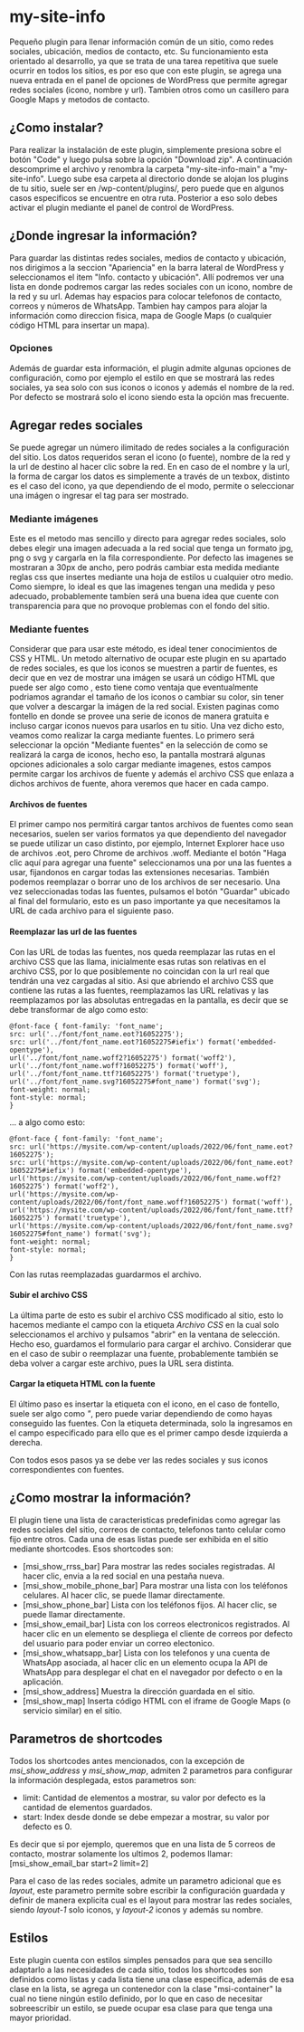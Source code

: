# my-site-info
Pequeño plugin para llenar información común de un sitio, como redes sociales, ubicación, medios de contacto, etc.
Su funcionamiento esta orientado al desarrollo, ya que se trata de una tarea repetitiva que suele ocurrir en todos los sitios, es por eso que con este plugin, se agrega una nueva entrada en el panel de opciones de WordPress que permite agregar redes sociales (icono, nombre y url). Tambien otros como un casillero para Google Maps y metodos de contacto.

## ¿Como instalar?
Para realizar la instalación de este plugin, simplemente presiona sobre el botón "Code" y luego pulsa sobre la opción "Download zip". A continuación descomprime el archivo y renombra la carpeta "my-site-info-main" a "my-site-info". Luego sube esa carpeta al directorio donde se alojan los plugins de tu sitio, suele ser en /wp-content/plugins/, pero puede que en algunos casos especificos se encuentre en otra ruta.
Posterior a eso solo debes activar el plugin mediante el panel de control de WordPress.

## ¿Donde ingresar la información?
Para guardar las distintas redes sociales, medios de contacto y ubicación, nos dirigimos a la seccion "Apariencia" en la barra lateral de WordPress y seleccionamos el item "Info. contacto y ubicación". Allí podremos ver una lista en donde podremos cargar las redes sociales con un icono, nombre de la red y su url. Ademas hay espacios para colocar telefonos de contacto, correos y números de WhatsApp. Tambien hay campos para alojar la información como direccion fisica, mapa de Google Maps (o cualquier código HTML para insertar un mapa).

### Opciones
Además de guardar esta información, el plugin admite algunas opciones de configuración, como por ejemplo el estilo en que se mostrará las redes sociales, ya sea solo con sus iconos o iconos y además el nombre de la red. Por defecto se mostrará solo el icono siendo esta la opción mas frecuente. 

## Agregar redes sociales
Se puede agregar un número ilimitado de redes sociales a la configuración del sitio. Los datos requeridos seran el icono (o fuente), nombre de la red y la url de destino al hacer clic sobre la red. En en caso de el nombre y la url, la forma de cargar los datos es simplemente a través de un texbox, distinto es el caso del icono, ya que dependiendo 
de el modo, permite o seleccionar una imágen o ingresar el tag para ser mostrado.

### Mediante imágenes
Este es el metodo mas sencillo y directo para agregar redes sociales, solo debes elegir una imagen adecuada a la red social que tenga un formato jpg, png o svg y cargarla en la 
fila correspondiente. Por defecto las imagenes se mostraran a 30px de ancho, pero podrás cambiar esta medida mediante reglas css que insertes mediante una hoja de estilos u cualquier otro medio. Como siempre, lo ideal es que las imagenes tengan una medida y peso adecuado, probablemente tambíen será una buena idea que cuente con transparencia para que no provoque problemas con el fondo del sitio.

### Mediante fuentes
Considerar que para usar este método, es ideal tener conocimientos de CSS y HTML.
Un metodo alternativo de ocupar este plugin en su apartado de redes sociales, es que los iconos se muestren a partir de fuentes, es decir que en vez de mostrar una imágen se usará un código HTML que puede ser algo como *<i class="icon-facebook"></i>*, esto tiene como ventaja que eventualmente podriamos agrandar el tamaño de los iconos o cambiar su color, sin tener que volver a descargar la imágen de la red social.
Existen paginas como fontello en donde se provee una serie de iconos de manera gratuita e incluso cargar iconos nuevos para usarlos en tu sitio. Una vez dicho esto, veamos como realizar la carga mediante fuentes.
Lo primero será seleccionar la opción "Mediante fuentes" en la selección de como se realizará la carga de iconos, hecho eso, la pantalla mostrará algunas opciones adicionales a solo cargar mediante imagenes, estos campos permite cargar los archivos de fuente y además el archivo CSS que enlaza a dichos archivos de fuente, ahora veremos que hacer en cada campo.

#### Archivos de fuentes
El primer campo nos permitirá cargar tantos archivos de fuentes como sean necesarios, suelen ser varios formatos ya que dependiento del navegador se puede utilizar un caso distinto, por ejemplo, Internet Explorer hace uso de archivos .eot, pero Chrome de archivos .woff.
Mediante el botón "Haga clic aquí para agregar una fuente" seleccionamos una por una las fuentes a usar, fijandonos en cargar todas las extensiones necesarias. También podemos reemplazar o borrar uno de los archivos de ser necesario.
Una vez seleccionadas todas las fuentes, pulsamos el botón "Guardar" ubicado al final del formulario, esto es un paso importante ya que necesitamos la URL de cada archivo para el siguiente paso.

#### Reemplazar las url de las fuentes
Con las URL de todas las fuentes, nos queda reemplazar las rutas en el archivo CSS que las llama, inicialmente esas rutas son relativas en el archivo CSS, por lo que posiblemente no coincidan con la url real que tendrán una vez cargadas al sitio. Asi que abriendo el archivo CSS que contiene las rutas a las fuentes, reemplazamos las URL relativas y las reemplazamos por las absolutas entregadas en la pantalla, es decir que se debe transformar de algo como esto:
```
@font-face { font-family: 'font_name';
src: url('../font/font_name.eot?16052275');
src: url('../font/font_name.eot?16052275#iefix') format('embedded-opentype'),
url('../font/font_name.woff2?16052275') format('woff2'),
url('../font/font_name.woff?16052275') format('woff'),
url('../font/font_name.ttf?16052275') format('truetype'),
url('../font/font_name.svg?16052275#font_name') format('svg');
font-weight: normal;
font-style: normal;
}
```
... a algo como esto:
```
@font-face { font-family: 'font_name';
src: url('https://mysite.com/wp-content/uploads/2022/06/font_name.eot?16052275');
src: url('https://mysite.com/wp-content/uploads/2022/06/font_name.eot?16052275#iefix') format('embedded-opentype'),
url('https://mysite.com/wp-content/uploads/2022/06/font_name.woff2?16052275') format('woff2'),
url('https://mysite.com/wp-content/uploads/2022/06/font/font_name.woff?16052275') format('woff'),
url('https://mysite.com/wp-content/uploads/2022/06/font/font_name.ttf?16052275') format('truetype'),
url('https://mysite.com/wp-content/uploads/2022/06/font/font_name.svg?16052275#font_name') format('svg');
font-weight: normal;
font-style: normal;
}
```
Con las rutas reemplazadas guardarmos el archivo.

#### Subir el archivo CSS
La última parte de esto es subir el archivo CSS modificado al sitio, esto lo hacemos mediante el campo con la etiqueta *Archivo CSS* en la cual solo seleccionamos el archivo y pulsamos "abrir" en la ventana de selección. Hecho eso, guardamos el formulario para cargar el archivo.
Considerar que en el caso de subir o reemplazar una fuente, probablemente también se deba volver a cargar este archivo, pues la URL sera distinta.

#### Cargar la etiqueta HTML con la fuente
El último paso es insertar la etiqueta con el icono, en el caso de fontello, suele ser algo como *<i class="icon-linkedin"></i>"*, pero puede variar dependiendo de como hayas conseguido las fuentes. Con la etiqueta determinada, solo la ingresamos en el campo especificado para ello que es el primer campo desde izquierda a derecha.

Con todos esos pasos ya se debe ver las redes sociales y sus iconos correspondientes con fuentes.

## ¿Como mostrar la información?
El plugin tiene una lista de caracteristicas predefinidas como agregar las redes sociales del sitio, correos de contacto, telefonos tanto celular como fijo entre otros.
Cada una de esas listas puede ser exhibida en el sitio mediante shortcodes.
Esos shortcodes son:

- [msi_show_rrss_bar] Para mostrar las redes sociales registradas. Al hacer clic, envia a la red social en una pestaña nueva.
- [msi_show_mobile_phone_bar] Para mostrar una lista con los teléfonos celulares. Al hacer clic, se puede llamar directamente.
- [msi_show_phone_bar] Lista con los teléfonos fijos. Al hacer clic, se puede llamar directamente.
- [msi_show_email_bar] Lista con los correos electronicos registrados. Al hacer clic en un elemento se despliega el cliente de correos por defecto del usuario para poder enviar un correo electonico.
- [msi_show_whatsapp_bar] Lista con los telefonos y una cuenta de WhatsApp asociada, al hacer clic en un elemento ocupa la API de WhatsApp para desplegar el chat en el navegador por defecto o en la aplicación.
- [msi_show_address] Muestra la dirección guardada en el sitio.
- [msi_show_map] Inserta código HTML con el iframe de Google Maps (o servicio similar) en el sitio.

## Parametros de shortcodes
Todos los shortcodes antes mencionados, con la excepción de *msi_show_address* y *msi_show_map*, admiten 2 parametros para configurar la información desplegada, estos parametros son:
- limit: Cantidad de elementos a mostrar, su valor por defecto es la cantidad de elementos guardados.
- start: Index desde donde se debe empezar a mostrar, su valor por defecto es 0.

Es decir que si por ejemplo, queremos que en una lista de 5 correos de contacto, mostrar solamente los ultimos 2, podemos llamar:
[msi_show_email_bar start=2 limit=2]

Para el caso de las redes sociales, admite un parametro adicional que es *layout*, este parametro permite sobre escribir la configuración guardada y definir de manera explicita cual es el layout para mostrar las redes sociales, siendo *layout-1* solo iconos, y *layout-2* iconos y además su nombre.

## Estilos
Este plugin cuenta con estilos simples pensados para que sea sencillo adaptarlo a las necesidades de cada sitio, todos los shortcodes son definidos como listas y cada lista tiene una clase especifica, además de esa clase en la lista, se agrega un contenedor con la clase "msi-container" la cual no tiene ningún estilo definido, por lo que en caso de necesitar sobreescribir un estilo, se puede ocupar esa clase para que tenga una mayor prioridad.